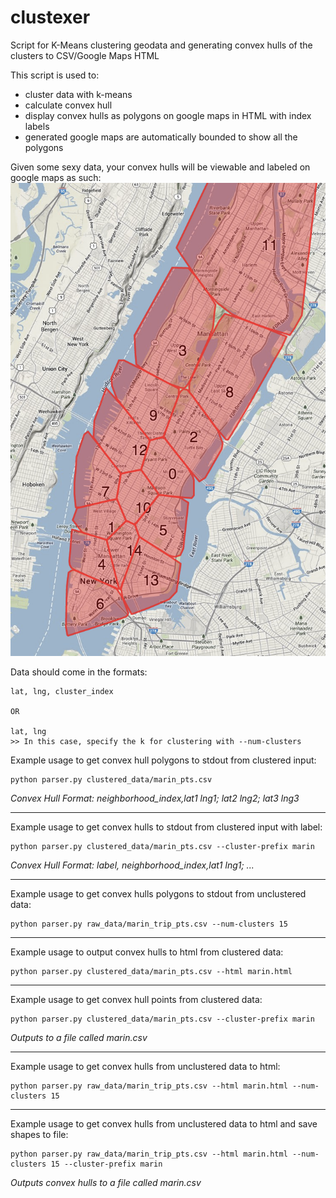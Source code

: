 clustexer
=========

Script for K-Means clustering geodata and generating convex hulls of the clusters to CSV/Google Maps HTML

This script is used to:
* cluster data with k-means
* calculate convex hull
* display convex hulls as polygons on google maps in HTML with index labels
* generated google maps are automatically bounded to show all the polygons
 
Given some sexy data, your convex hulls will be viewable and labeled on google maps as such:
![NY Clusters](/images/ny_clusters.png)


Data should come in the formats:

    lat, lng, cluster_index

    OR

    lat, lng
    >> In this case, specify the k for clustering with --num-clusters


Example usage to get convex hull polygons to stdout from clustered input:

    python parser.py clustered_data/marin_pts.csv
*Convex Hull Format: neighborhood_index,lat1 lng1; lat2 lng2; lat3 lng3*

***

Example usage to get convex hulls to stdout from clustered input with label:

    python parser.py clustered_data/marin_pts.csv --cluster-prefix marin
*Convex Hull Format: label, neighborhood_index,lat1 lng1; ...*

***

Example usage to get convex hulls polygons to stdout from unclustered data:

    python parser.py raw_data/marin_trip_pts.csv --num-clusters 15

***

Example usage to output convex hulls to html from clustered data:

    python parser.py clustered_data/marin_pts.csv --html marin.html

***

Example usage to get convex hull points from clustered data:

    python parser.py clustered_data/marin_pts.csv --cluster-prefix marin
*Outputs to a file called marin.csv*

***

Example usage to get convex hulls from unclustered data to html:

    python parser.py raw_data/marin_trip_pts.csv --html marin.html --num-clusters 15

***

Example usage to get convex hulls from unclustered data to html and save shapes to file:

    python parser.py raw_data/marin_trip_pts.csv --html marin.html --num-clusters 15 --cluster-prefix marin
*Outputs convex hulls to a file called marin.csv*
